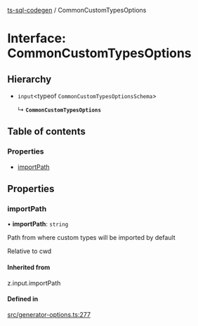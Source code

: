 [ts-sql-codegen](../README.md) / CommonCustomTypesOptions

# Interface: CommonCustomTypesOptions

## Hierarchy

- `input`\<typeof `CommonCustomTypesOptionsSchema`\>

  ↳ **`CommonCustomTypesOptions`**

## Table of contents

### Properties

- [importPath](CommonCustomTypesOptions.md#importpath)

## Properties

### importPath

• **importPath**: `string`

Path from where custom types will be imported by default

Relative to cwd

#### Inherited from

z.input.importPath

#### Defined in

[src/generator-options.ts:277](https://github.com/lorefnon/ts-sql-codegen/blob/7fbf2a8eefc564235a09365113d5ea88b70cfc39/src/generator-options.ts#L277)
